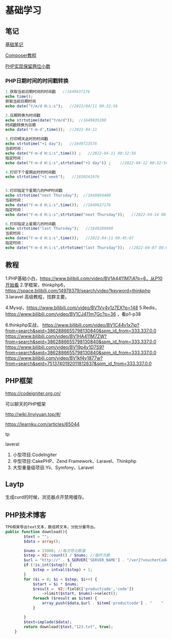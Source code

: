 # 基础学习

## 笔记

[基础笔记](php/base.md)

[Composer教程](php/composer.md)

[PHP实现保留两位小数](https://www.php.cn/php-weizijiaocheng-389366.html)

### PHP日期时间的时间戳转换
```php
1.获取当前日期时间的时间戳   //1649637176
echo time();
获取当前日期时间
echo date("Y/m/d H:i:s");   //2022/04/11 00:32:56

2.日期转换为时间戳
echo strtotime(date("Y/m/d"));  //1649635200
时间戳转换为日期
echo date('Y-m-d',time());  //2022-04-11

3.打印明天此时的时间戳
echo strtotime("+1 day");   //1649723576
当前时间：
echo date("Y-m-d H:i:s",time()) ;   //2022-04-11 00:32:56
指定时间：
echo date("Y-m-d H:i:s",strtotime("+1 day")) ;    //2022-04-12 00:32:56

4.打印下个星期此时的时间戳
echo strtotime("+1 week");   //1650241976


5.打印指定下星期几的PHP时间戳
echo strtotime("next Thursday");  //1649894400
当前时间：
echo date("Y-m-d H:i:s",time());  //1649637176
指定时间： 
echo date("Y-m-d H:i:s",strtotime("next Thursday"));   //2022-04-14 00:00:00

6.打印指定上星期几的时间戳
echo strtotime("last Thursday");   //1649289600
当前时间：
echo date("Y-m-d H:i:s",time());   //2022-04-11 00:45:07
指定时间：
echo date("Y-m-d H:i:s",strtotime("last Thursday"));  //2022-04-07 00:00:00

```



## 教程

1.PHP基础小白，https://www.bilibili.com/video/BV1A4411M7iA?p=6，从P10开始看
2.学框架，thinkphp6，https://space.bilibili.com/14978379/search/video?keyword=thinkphp
3.laravel 高级教程，找群主要。

4.Mysql，https://www.bilibili.com/video/BV1Vy4y1z7EX?p=148
5.Redis，https://www.bilibili.com/video/BV1CJ411m7Gc?p=36 ，看p1-p38

6.thinkphp实战，
https://www.bilibili.com/video/BV1C44y1x7ip?from=search&seid=3862886655798130840&spm_id_from=333.337.0.0
https://www.bilibili.com/video/BV1HA411M7ZW?from=search&seid=3862886655798130840&spm_id_from=333.337.0.0
https://www.bilibili.com/video/BV19p4y1D7S9?from=search&seid=3862886655798130840&spm_id_from=333.337.0.0
https://www.bilibili.com/video/BV1kf4y1877w?from=search&seid=7513740192011812637&spm_id_from=333.337.0.0



## PHP框架

https://codeigniter.org.cn/

可以聊天的PHP框架

http://wiki.linyiyuan.top/#/

https://learnku.com/articles/65044

tp

laveral

1. 小型项目:Codelngiter
2. 中型项目:CakePHP、Zend Framework、Laravel、Thinkphp
3. 大型重量级项目:Yii、Symfony、Laravel



## Laytp

生成curd的时候，浏览器点开禁用缓存。





## PHP技术博客

```php
TP6框架导出text文本，数组转文本，分批分量导出。
public function download(){
        $text = "";
        $data = array();

        $nums = 15000; //每次导出数量
        $step = V2::count() / $nums; //循环次数
        $url = "http://" . $_SERVER['SERVER_NAME'] . "/ver2?voucherCode=";
        if (!is_int($step)) {
            $step = intval($step) + 1;
        }
        for ($i = 0; $i < $step; $i++) {
            $start = $i * $nums;
            $result =  V2::field(['productcode','code'])
                ->limit($start, $nums)->select();
            foreach ($result as $item) {
                array_push($data,$url . $item['productcode'] . "    " . $item['code'] . PHP_EOL);
            }

        }
        $text=implode($data);
        return download($text,"123.txt", true);
    }
```


